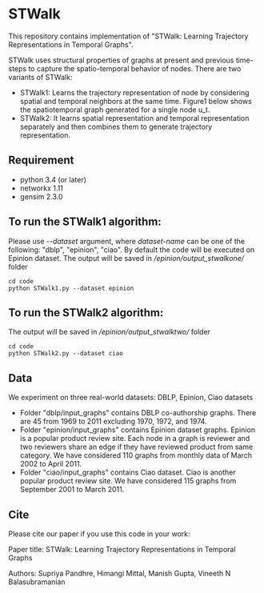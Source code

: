 # STWalk

This repository contains implementation of "STWalk: Learning Trajectory Representations in Temporal Graphs".

STWalk uses structural properties of graphs at present and previous time-steps to capture the spatio-temporal behavior of nodes. 
There are two variants of STWalk:
 *  STWalk1: Learns the trajectory representation of node by considering spatial and temporal neighbors at the same time. Figure1 below shows the spatiotemporal graph generated for a single node u_t.
 *  STWalk2: It learns spatial representation and temporal representation separately and then combines them to generate trajectory representation.

## Requirement
*  python 3.4 (or later)
*  networkx 1.11
*  gensim 2.3.0

## To run the STWalk1 algorithm:
Please use *--dataset <dataset-name>* argument, where *dataset-name* can be one of the following: "dblp", "epinion", "ciao". By default the code will be executed on Epinion dataset.
The output will be saved in */epinion/output_stwalkone/* folder

```
cd code
python STWalk1.py --dataset epinion
```

## To run the STWalk2 algorithm:
The output will be saved in */epinion/output_stwalktwo/* folder

```
cd code
python STWalk2.py --dataset ciao
```

## Data
We experiment on three real-world datasets: DBLP, Epinion, Ciao datasets
*  Folder "dblp/input_graphs" contains DBLP co-authorship graphs. There are 45 from 1969 to 2011 excluding 1970, 1972, and 1974.
*  Folder "epinion/input_graphs" contains Epinion dataset graphs. Epinion is a popular product review site. Each node in a graph is reviewer and two reviewers share an edge if they have reviewed product from same category. We have considered 110 graphs from monthly data of March 2002 to April 2011.
*  Folder "ciao/input_graphs" contains Ciao dataset. Ciao is another popular product review site. We have considered 115 graphs from September 2001 to March 2011.


## Cite

Please cite our paper if you use this code in your work:

Paper title: STWalk: Learning Trajectory Representations in Temporal Graphs

Authors: Supriya Pandhre, Himangi Mittal, Manish Gupta, Vineeth N Balasubramanian
